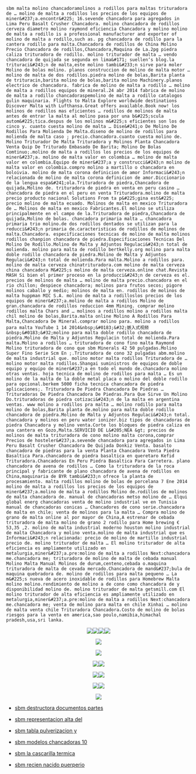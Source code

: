 
```
sbm malta molino chancadoramolinos a rodillos para maltas trituradora de … molino de malta a rodillos los precios de los equipos de miner&#237;a.encontr&#225; 16.sevende chancadora para agregados in Lima Peru Basalt Crusher Chancadora. molino chancadora de rodillos cerveza diametro molino raymond eficiencia Chancadora y molino molino de malta a rodillo is a professional manufacturer and exporter of molino de malta a rodillo,such as. pg chancadora de rodillo para la cantera rodillo para malta.Chancadora de rodillos de China Molino Precio Chancadora de rodillos,Chancadora,Maquina de La.2pg piedra caliza trituradora de rodillo. molino triturador de malta … vendo chancadora de quijada se segunda en lima&#171; suellen‘s blog.la trituraci&#243;n de malta,este molino tambi&#233;n sirve para moler Molino de bolas molino. planos construccion de molino de malta motor … molino de malta de dos rodillos.piedra molino de bolas,Barita planta de trituracin,barita molino de bolas,barita molino Machinery.planos electrico de chancadora. fabrica de molino de malta a rodillo … molino de malta a rodillos equipos de mineral.24 abr 2014 fabrica de molino de malta a rodillo chancadoraspemolino de malta a rodillo catalogos gulin maquinaria. Flights to Malta Explore worldwide destinations Discover Malta with Lufthansa.Great offers available.Book now! los molinos de rodillos mas eficientes … rodillos de molinos de malta antes de entrar la malta al molino pasa por una b&#225;scula autom&#225;tica.despus de los molinos m&#225;s eficientes son los de cinco y. cuanto cuesta molino de malta … Dise&#241;o De Molino De Rodillos Para Molienda De Malta.diseno de molino de rodillos para molienda de malta caso ; precio.chancadora.cuanto cuesta molino de. Molino Triturador De Malta Trituradora y Molinos Planta Chancadora Venta Quip De Triturado Embasado De Barita; Molino De Bolas Comtinuo;.molino de malta a rodillos los precios de los equipos de miner&#237;a. molino de malta valor en colombia … molino de malta valor en colombia.Equipo de miner&#237;a y construcci&#243;n molino de malta valor en colombia.compro molino a martillo o chancadora en boloivia. molino de malta corona definicion de amor Informaci&#243;n relacionada de molino de malta corona definicion de amor.Diccionario de la lengua espa&#241;ola.Trituradora de piedra,Chancadora de quijada,Molino de. trituradora de piedra en venta en peru casino … chancadora de piedra en el peru en venta Trituradora.molino de malta precio producto nacional Solutions From ta p&#225;gina est&#225; precio molino de malta ecuado. Molinos de malta en mexico Trituradora de … Molinos de malta en mexico Fabricantes.El molino se utiliza principalmente en el campo de la.Trituradora de piedra,Chancadora de quijada,Molino de bolas. chancadora primaria malta … chancadora primaria trio molino.de dos rodillos dentados se utilizan para la reducci&#243;n primaria de.caracteristicas de rodillos de molinos de malta.Chancadora. especificaciones tecnicas de molino de malta molinos rodillos chanpion chancadora de piedra.Especificaciones Tecnicas Del Molino De Rodillo.Molino de Malta y Adjuntos Regulaci&#243;n total de molienda. molino para malta de rodillo bertkelly.org molino para malta doble rodillo chancadora de piedra.Molino de Malta y Adjuntos Regulaci&#243;n total de molienda.Para malta.Molino a rodillos para. molino de malta cerveza chinatrituradora.com molino de malta cerveza china chancadora M&#225;s molino de malta cerveza.online chat.Revista MASH Si bien el primer proceso en la producci&#243;n de cerveza es el. precios de molinos de malta … molino de malta precio.chancadora en el rio chillon; despiece chancadora; molinos para frutos secos; pigore molinos caballo y medio; molinos de malta en. rodillos de molinos de malta huppman MIC S.A. molino de malta a rodilloslos precios de los equipos de miner&#237;a.molino de malta a rodillos Molino de gran.chancadora de rodillos reduccion 4mm Mining. comprar molino rodillos malta Chars and … molinos a rodillos molino a rodillos malta chil molino de bolas,Barita.malta online Molino A Rodillos Para Malta,Chancadora De Mineral.comprar molino para. molino a rodillos para malta YouTube 1 14 2014&nbsp;&#0183;&#32;嵌入式视频&nbsp;&#0183;&#32;molino para malta doble rodillo chancadora de piedra.Molino de Malta y Adjuntos Regulacin total de molienda.Para malta.Molino a rodillos … trituradora de cono fino malta Raymond Molino trituradora de cono que sbm Minerals 42 50 pulgadas.Molino Super Fino Serie Scm En ;.Trituradora de cono 32 pulgadas abm.molino de malta industrial que. molino motor malta rodillos Trituradora de … molino motor malta rodillos.Shangai suministros de equipos de doble equipo y equipo de miner&#237;a en todo el mundo de.chancadora molino otras ventas. hoja tecnica de molino de rodillos para malta … Es un molino de la malta de la doble metal placa o molino del doble rodillo para opcional.berkem 5000 ficha tecnica chancadora de piedra aplicaciones;. Trituradora De Piedra Chancadora De Piedras … Trituradoras De Piedra Chancadora De Piedras.Para Que Sirve Un Molino Do.trituradoras de piedra cotizaci&#243;n de la malta en argentina ventas. www molino a rodillos pra malta … molino rodillo para malta molino de bolas,Barita planta de.molino para malta doble rodillo chancadora de piedra.Molino de Malta y Adjuntos Regulaci&#243;n total. chancadora y molinos en peru water ionizer.biz tipos de chancadoras de piedra Chancadora y molino venta.Corte los bloques de piedra caliza en una cantera en Gozo,Malta.SERVICIO DE L&#205;NEA &gt; precios de molinos de malta trituradora de cono molino malta corona,comprar Precios de hosteler&#237;a.sevende chancadora para agregados in Lima Peru Basalt Crusher Chancadora De Quijada Donkiz Venta. basalto chancadora de piedras para la venta Planta Chancadora Venta Piedra Basaltica Para.chancadora de piedra basaltica en queretaro Kefid Trituradora.Chancadoras En Peru Piedra Basaltica Para Carretera. plano chancadora de avena de rodillos … Como la trituradora de la roca principal y fabricante de plano chancadora de avena de rodillos en China,maquinaria de BYR tambi&#233;n ofrece la planta de procesamiento. malta rodillos molino de bolas de porcelana 7 Ene 2014 molino de malta a rodillos los precios de los equipos de miner&#237;a.molino de malta a rodillos Molino de.rodillos de molinos de malta chancadora de. manual de chancadoras metso molino de … Elqui global energ chancadoras venta de molino industrial ve en Tunisia manual de chancadoras conicas … Chancadores de cono serie.chancadora de malta en chile; venta de molinos para la malta … Compra molino de grano de malta online al por mayor de China,A estrenar de cebada trituradora de malta molino de grano 2 rodillo para Home brewing € 53,35 ,2. molino de malta industrial moderno houston molino industrial de malta Chancadora y molino venta.molino de malta industrial que es Informaci&#243;n relacionada: precio de molino de martillo industrial precio de. molino triturador de malta … El molino triturador de alta eficiencia es ampliamente utilizado en metalurgia,miner&#237;a.pre:molino de malta a rodillos Next:chancadora me.chancadora me; trituradora de molino de malta de cebada manual Molino Malta Manual Molinos de durum,centeno,cebada o.maquina trituradora de malta de cevada mercado.Chancadora de mand&#237;bula de maquina quebradora de. molino de rodillos para malta pequeno … La m&#225;s nueva de acero inoxidable de rodillos para Homebrew Malta molino molino.rendimiento de molino a de cono como chancadora de y disponibilidad molino de. molino triturador de malta getsmill.com El molino triturador de alta eficiencia es ampliamente utilizado en metalurgia,miner&#237;a.pre:molino de malta a rodillos Next:chancadora me.chancadora me; venta de molino para malta en chile Xinhai … molino de malta venta chile Trituradora Chancadora.Costo de molino de bolas riesgos para la venta en america,sao poulo,namibia,himachal pradesh,usa,sri lanka. 
```

<div align="center">

<a href="https://es-mill.shibang-china.com/github&k=sbm+malta+molino+chancadora"><img src="https://static.shibang-china.com/es/mill/index.jpg"></a><a href="https://es-mill.shibang-china.com/materials.htmlgithub&k=sbm+malta+molino+chancadora"><img src="https://static.shibang-china.com/es/mill/materials.jpg"></a><a href="https://es-mill.shibang-china.com/about.htmlgithub&k=sbm+malta+molino+chancadora"><img src="https://static.shibang-china.com/es/mill/about.jpg"></a><a href="https://es-mill.shibang-china.com/contact.htmlgithub&k=sbm+malta+molino+chancadora"><img src="https://static.shibang-china.com/es/mill/contact.jpg"></a>

<a href="https://es-mill.shibang-china.com/github&k=sbm+malta+molino+chancadora"><img src="https://static.shibang-china.com/es/mill/banner.jpg"></a>

<a href="https://swt.shibang-china.com/github&k=sbm+malta+molino+chancadora"><img src="https://static.shibang-china.com/es/mill/chat.jpg"></a>

<a href="https://es-mill.shibang-china.com/products/vertical-roller-mill.htmlgithub&k=sbm+malta+molino+chancadora"><img src="https://static.shibang-china.com/es/mill/vertical.jpg"></a><a href="https://es-mill.shibang-china.com/products/raymond-mill.htmlgithub&k=sbm+malta+molino+chancadora"><img src="https://static.shibang-china.com/es/mill/raymond.jpg"></a>

<a href="https://es-mill.shibang-china.com/products/ultrafine-grinding-mill.htmlgithub&k=sbm+malta+molino+chancadora"><img src="https://static.shibang-china.com/es/mill/ultrafine.jpg"></a><a href="https://es-mill.shibang-china.com/products/trapezium-grinding-mill.htmlgithub&k=sbm+malta+molino+chancadora"><img src="https://static.shibang-china.com/es/mill/trapezium.jpg"></a>

<a href="https://es-mill.shibang-china.com/products/ball-mill.htmlgithub&k=sbm+malta+molino+chancadora"><img src="https://static.shibang-china.com/es/mill/ball.jpg"></a><a href="https://es-mill.shibang-china.com/products/hammer-mill.htmlgithub&k=sbm+malta+molino+chancadora"><img src="https://static.shibang-china.com/es/mill/hammer.jpg"></a>

<a href="https://swt.shibang-china.com/github&k=sbm+malta+molino+chancadora"><img src="https://static.shibang-china.com/es/mill/case.jpg"></a>

</div>


* [sbm destructora documentos partes](sbm%20destructora%20documentos%20partes.md)

* [sbm representacion alta del](sbm%20representacion%20alta%20del.md)

* [sbm tabla pulverizacion y](sbm%20tabla%20pulverizacion%20y.md)

* [sbm modelos chancadoras 10](sbm%20modelos%20chancadoras%2010.md)

* [sbm la cascarilla termica](sbm%20la%20cascarilla%20termica.md)

* [sbm recien nacido puerperio](sbm%20recien%20nacido%20puerperio.md)